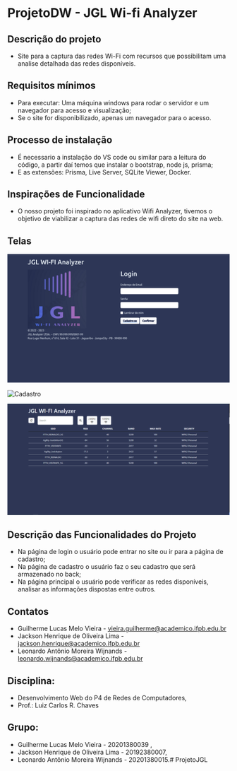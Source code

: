 # ProjetoDW - JGL Wi-fi Analyzer

## Descrição do projeto
- Site para a captura das redes Wi-Fi com recursos que possibilitam uma analise detalhada das redes disponíveis.

## Requisitos mínimos
- Para executar: Uma máquina windows para rodar o servidor e um navegador para acesso e visualização;
- Se o site for disponibilizado, apenas um navegador para o acesso.

## Processo de instalação
- É necessario a instalação do VS code ou similar para a leitura do código, a partir daí temos que instalar o bootstrap, node js, prisma;
- E as extensões: Prisma, Live Server, SQLite Viewer, Docker.

## Inspirações de Funcionalidade

- O nosso projeto foi inspirado no aplicativo Wifi Analyzer, tivemos o objetivo de viabilizar a captura das redes de wifi direto do site na web.

## Telas

![Login](public/img/Login.png)

![Cadastro](public/img/SingUp.png)

![Home](public/img/JGL_WIFI_Analyzer.png)

## Descrição das Funcionalidades do Projeto
- Na página de login o usuário pode entrar no site ou ir para a página de cadastro;
- Na página de cadastro o usuário faz o seu cadastro que será armazenado no back;
- Na página principal o usuário pode verificar as redes disponíveis, analisar as informações dispostas entre outros.

## Contatos
- Guilherme Lucas Melo Vieira - vieira.guilherme@academico.ifpb.edu.br
- Jackson Henrique de Oliveira Lima - jackson.henrique@academico.ifpb.edu.br
- Leonardo Antônio Moreira Wijnands - leonardo.wijnands@academico.ifpb.edu.br 

## Disciplina: 
- Desenvolvimento Web do P4 de Redes de Computadores,
- Prof.: Luiz Carlos R. Chaves

## Grupo:
- Guilherme Lucas Melo Vieira - 20201380039 ,
- Jackson Henrique de Oliveira Lima - 20192380007,
- Leonardo Antônio Moreira Wijnands - 20201380015.# ProjetoJGL
